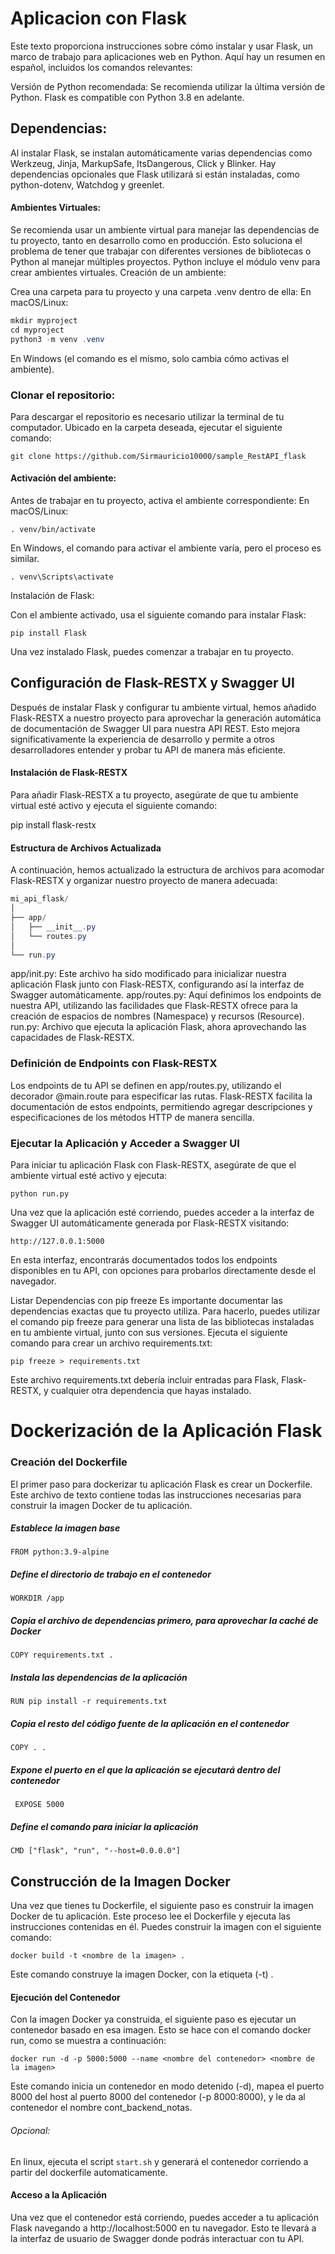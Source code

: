 # Aplicacion con Flask

Este texto proporciona instrucciones sobre cómo instalar y usar Flask, un marco de trabajo para aplicaciones web en Python. Aquí hay un resumen en español, incluidos los comandos relevantes:

Versión de Python recomendada: Se recomienda utilizar la última versión de Python. Flask es compatible con Python 3.8 en adelante.

## Dependencias:

Al instalar Flask, se instalan automáticamente varias dependencias como Werkzeug, Jinja, MarkupSafe, ItsDangerous, Click y Blinker.
Hay dependencias opcionales que Flask utilizará si están instaladas, como python-dotenv, Watchdog y greenlet.

#### Ambientes Virtuales:

Se recomienda usar un ambiente virtual para manejar las dependencias de tu proyecto, tanto en desarrollo como en producción.
Esto soluciona el problema de tener que trabajar con diferentes versiones de bibliotecas o Python al manejar múltiples proyectos.
Python incluye el módulo venv para crear ambientes virtuales.
Creación de un ambiente:

Crea una carpeta para tu proyecto y una carpeta .venv dentro de ella:
En macOS/Linux:
```c#
mkdir myproject
cd myproject
python3 -m venv .venv
```
En Windows (el comando es el mismo, solo cambia cómo activas el ambiente).

### Clonar el repositorio:

Para descargar el repositorio es necesario utilizar la terminal de tu computador. Ubicado en la carpeta deseada, ejecutar el siguiente comando:

``` git clone https://github.com/Sirmauricio10000/sample_RestAPI_flask ```

#### Activación del ambiente:


Antes de trabajar en tu proyecto, activa el ambiente correspondiente:
En macOS/Linux:

```. venv/bin/activate ```

En Windows, el comando para activar el ambiente varía, pero el proceso es similar.

```. venv\Scripts\activate ```

Instalación de Flask:

Con el ambiente activado, usa el siguiente comando para instalar Flask:

``` pip install Flask ```

Una vez instalado Flask, puedes comenzar a trabajar en tu proyecto.


## Configuración de Flask-RESTX y Swagger UI

Después de instalar Flask y configurar tu ambiente virtual, hemos añadido Flask-RESTX a nuestro proyecto para aprovechar la generación automática de documentación de Swagger UI para nuestra API REST. Esto mejora significativamente la experiencia de desarrollo y permite a otros desarrolladores entender y probar tu API de manera más eficiente.

#### Instalación de Flask-RESTX
Para añadir Flask-RESTX a tu proyecto, asegúrate de que tu ambiente virtual esté activo y ejecuta el siguiente comando:

pip install flask-restx

#### Estructura de Archivos Actualizada
A continuación, hemos actualizado la estructura de archivos para acomodar Flask-RESTX y organizar nuestro proyecto de manera adecuada:

```c#
mi_api_flask/
│
├── app/
│   ├── __init__.py
│   └── routes.py
│
└── run.py
```

app/init.py: Este archivo ha sido modificado para inicializar nuestra aplicación Flask junto con Flask-RESTX, configurando así la interfaz de Swagger automáticamente.
app/routes.py: Aquí definimos los endpoints de nuestra API, utilizando las facilidades que Flask-RESTX ofrece para la creación de espacios de nombres (Namespace) y recursos (Resource).
run.py: Archivo que ejecuta la aplicación Flask, ahora aprovechando las capacidades de Flask-RESTX.

### Definición de Endpoints con Flask-RESTX
Los endpoints de tu API se definen en app/routes.py, utilizando el decorador @main.route para especificar las rutas. Flask-RESTX facilita la documentación de estos endpoints, permitiendo agregar descripciones y especificaciones de los métodos HTTP de manera sencilla.

### Ejecutar la Aplicación y Acceder a Swagger UI
Para iniciar tu aplicación Flask con Flask-RESTX, asegúrate de que el ambiente virtual esté activo y ejecuta:

``` python run.py ```

Una vez que la aplicación esté corriendo, puedes acceder a la interfaz de Swagger UI automáticamente generada por Flask-RESTX visitando:

``` http://127.0.0.1:5000 ```

En esta interfaz, encontrarás documentados todos los endpoints disponibles en tu API, con opciones para probarlos directamente desde el navegador.

Listar Dependencias con pip freeze
Es importante documentar las dependencias exactas que tu proyecto utiliza. Para hacerlo, puedes utilizar el comando pip freeze para generar una lista de las bibliotecas instaladas en tu ambiente virtual, junto con sus versiones. Ejecuta el siguiente comando para crear un archivo requirements.txt:


``` pip freeze > requirements.txt ```

Este archivo requirements.txt debería incluir entradas para Flask, Flask-RESTX, y cualquier otra dependencia que hayas instalado.



# Dockerización de la Aplicación Flask

### Creación del Dockerfile
El primer paso para dockerizar tu aplicación Flask es crear un Dockerfile. Este archivo de texto contiene todas las instrucciones necesarias para construir la imagen Docker de tu aplicación.


##### Establece la imagen base
``` FROM python:3.9-alpine ```

##### Define el directorio de trabajo en el contenedor
``` WORKDIR /app ```

##### Copia el archivo de dependencias primero, para aprovechar la caché de Docker
``` COPY requirements.txt . ```

##### Instala las dependencias de la aplicación
``` RUN pip install -r requirements.txt ```

##### Copia el resto del código fuente de la aplicación en el contenedor
``` COPY . . ```

##### Expone el puerto en el que la aplicación se ejecutará dentro del contenedor
```  EXPOSE 5000 ```

##### Define el comando para iniciar la aplicación
``` CMD ["flask", "run", "--host=0.0.0.0"] ```


## Construcción de la Imagen Docker
Una vez que tienes tu Dockerfile, el siguiente paso es construir la imagen Docker de tu aplicación. Este proceso lee el Dockerfile y ejecuta las instrucciones contenidas en él. Puedes construir la imagen con el siguiente comando:

``` docker build -t <nombre de la imagen> . ```

Este comando construye la imagen Docker, con la etiqueta (-t) <nombre de la imagen> .

#### Ejecución del Contenedor
Con la imagen Docker ya construida, el siguiente paso es ejecutar un contenedor basado en esa imagen. Esto se hace con el comando docker run, como se muestra a continuación:

```docker run -d -p 5000:5000 --name <nombre del contenedor> <nombre de la imagen> ```

Este comando inicia un contenedor en modo detenido (-d), mapea el puerto 8000 del host al puerto 8000 del contenedor (-p 8000:8000), y le da al contenedor el nombre cont_backend_notas.

###### Opcional:
En linux, ejecuta el script  ``` start.sh ``` y generará el contenedor corriendo a partir del dockerfile automaticamente.

#### Acceso a la Aplicación
Una vez que el contenedor está corriendo, puedes acceder a tu aplicación Flask navegando a http://localhost:5000 en tu navegador. Esto te llevará a la interfaz de usuario de Swagger donde podrás interactuar con tu API.

